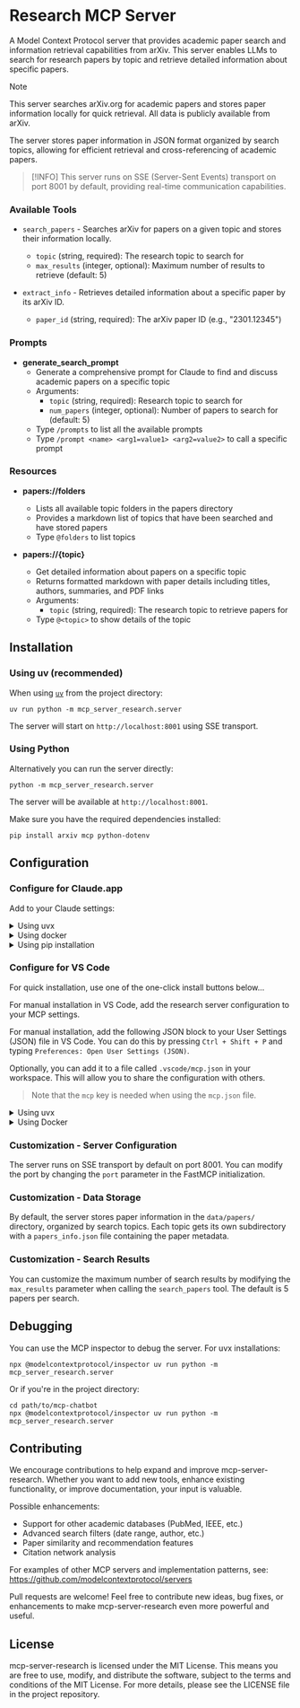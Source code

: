 # Research MCP Server

A Model Context Protocol server that provides academic paper search and information retrieval capabilities from arXiv. This server enables LLMs to search for research papers by topic and retrieve detailed information about specific papers.

> [!NOTE]
> This server searches arXiv.org for academic papers and stores paper information locally for quick retrieval. All data is publicly available from arXiv.

The server stores paper information in JSON format organized by search topics, allowing for efficient retrieval and cross-referencing of academic papers.

> [!INFO]
> This server runs on SSE (Server-Sent Events) transport on port 8001 by default, providing real-time communication capabilities.

### Available Tools

- `search_papers` - Searches arXiv for papers on a given topic and stores their information locally.
    - `topic` (string, required): The research topic to search for
    - `max_results` (integer, optional): Maximum number of results to retrieve (default: 5)

- `extract_info` - Retrieves detailed information about a specific paper by its arXiv ID.
    - `paper_id` (string, required): The arXiv paper ID (e.g., "2301.12345")

### Prompts

- **generate_search_prompt**
  - Generate a comprehensive prompt for Claude to find and discuss academic papers on a specific topic
  - Arguments:
    - `topic` (string, required): Research topic to search for
    - `num_papers` (integer, optional): Number of papers to search for (default: 5)
  - Type `/prompts` to list all the available prompts
  - Type `/prompt <name> <arg1=value1> <arg2=value2>` to call a specific prompt

### Resources

- **papers://folders**
  - Lists all available topic folders in the papers directory
  - Provides a markdown list of topics that have been searched and have stored papers
  - Type `@folders` to list topics

- **papers://{topic}**
  - Get detailed information about papers on a specific topic
  - Returns formatted markdown with paper details including titles, authors, summaries, and PDF links
  - Arguments:
    - `topic` (string, required): The research topic to retrieve papers for
  - Type `@<topic>` to show details of the topic

## Installation

### Using uv (recommended)

When using [`uv`](https://docs.astral.sh/uv/) from the project directory:

```
uv run python -m mcp_server_research.server
```

The server will start on `http://localhost:8001` using SSE transport.

### Using Python

Alternatively you can run the server directly:

```
python -m mcp_server_research.server
```

The server will be available at `http://localhost:8001`.

Make sure you have the required dependencies installed:

```
pip install arxiv mcp python-dotenv
```

## Configuration

### Configure for Claude.app

Add to your Claude settings:

<details>
<summary>Using uvx</summary>

```json
{
  "mcpServers": {
    "research": {
      "command": "uv",
      "args": ["run", "python", "-m", "mcp_server_research.server"]
    }
  }
}
```
</details>

<details>
<summary>Using docker</summary>

```json
{
  "mcpServers": {
    "research": {
      "command": "python",
      "args": ["-m", "mcp_server_research.server"]
    }
  }
}
```
</details>

<details>
<summary>Using pip installation</summary>

```json
{
  "mcpServers": {
    "research": {
      "command": "python",
      "args": ["-m", "mcp_server_research.server"]
    }
  }
}
```
</details>

### Configure for VS Code

For quick installation, use one of the one-click install buttons below...

For manual installation in VS Code, add the research server configuration to your MCP settings.

For manual installation, add the following JSON block to your User Settings (JSON) file in VS Code. You can do this by pressing `Ctrl + Shift + P` and typing `Preferences: Open User Settings (JSON)`.

Optionally, you can add it to a file called `.vscode/mcp.json` in your workspace. This will allow you to share the configuration with others.

> Note that the `mcp` key is needed when using the `mcp.json` file.

<details>
<summary>Using uvx</summary>

```json
{
  "mcp": {
    "servers": {
      "research": {
        "command": "uv",
        "args": ["run", "python", "-m", "mcp_server_research.server"]
      }
    }
  }
}
```
</details>

<details>
<summary>Using Docker</summary>

```json
{
  "mcp": {
    "servers": {
      "research": {
        "command": "python",
        "args": ["-m", "mcp_server_research.server"]
      }
    }
  }
}
```
</details>

### Customization - Server Configuration

The server runs on SSE transport by default on port 8001. You can modify the port by changing the `port` parameter in the FastMCP initialization.

### Customization - Data Storage

By default, the server stores paper information in the `data/papers/` directory, organized by search topics. Each topic gets its own subdirectory with a `papers_info.json` file containing the paper metadata.

### Customization - Search Results

You can customize the maximum number of search results by modifying the `max_results` parameter when calling the `search_papers` tool. The default is 5 papers per search.

## Debugging

You can use the MCP inspector to debug the server. For uvx installations:

```
npx @modelcontextprotocol/inspector uv run python -m mcp_server_research.server
```

Or if you're in the project directory:

```
cd path/to/mcp-chatbot
npx @modelcontextprotocol/inspector uv run python -m mcp_server_research.server
```

## Contributing

We encourage contributions to help expand and improve mcp-server-research. Whether you want to add new tools, enhance existing functionality, or improve documentation, your input is valuable.

Possible enhancements:
- Support for other academic databases (PubMed, IEEE, etc.)
- Advanced search filters (date range, author, etc.)
- Paper similarity and recommendation features
- Citation network analysis

For examples of other MCP servers and implementation patterns, see:
https://github.com/modelcontextprotocol/servers

Pull requests are welcome! Feel free to contribute new ideas, bug fixes, or enhancements to make mcp-server-research even more powerful and useful.

## License

mcp-server-research is licensed under the MIT License. This means you are free to use, modify, and distribute the software, subject to the terms and conditions of the MIT License. For more details, please see the LICENSE file in the project repository.